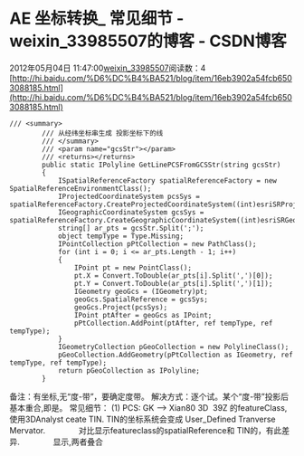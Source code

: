 # AE 坐标转换_  常见细节 - weixin_33985507的博客 - CSDN博客
2012年05月04日 11:47:00[weixin_33985507](https://me.csdn.net/weixin_33985507)阅读数：4
[http://hi.baidu.com/%D6%DC%B4%BA521/blog/item/16eb3902a54fcb6503088185.html](http://hi.baidu.com/%D6%DC%B4%BA521/blog/item/16eb3902a54fcb6503088185.html)
```
/// <summary>
        /// 从经纬坐标串生成 投影坐标下的线
        /// </summary>
        /// <param name="gcsStr"></param>
        /// <returns></returns>
        public static IPolyline GetLinePCSFromGCSStr(string gcsStr)
        {
            ISpatialReferenceFactory spatialReferenceFactory = new SpatialReferenceEnvironmentClass();
            IProjectedCoordinateSystem pcsSys = spatialReferenceFactory.CreateProjectedCoordinateSystem((int)esriSRProjCS4Type.esriSRProjCS_Xian1980_3_Degree_GK_Zone_39);
            IGeographicCoordinateSystem gcsSys = spatialReferenceFactory.CreateGeographicCoordinateSystem((int)esriSRGeoCS3Type.esriSRGeoCS_Xian1980);
            string[] ar_pts = gcsStr.Split(';');
            object tempType = Type.Missing;
            IPointCollection pPtCollection = new PathClass();
            for (int i = 0; i <= ar_pts.Length - 1; i++)
            {
                IPoint pt = new PointClass();
                pt.X = Convert.ToDouble(ar_pts[i].Split(',')[0]);
                pt.Y = Convert.ToDouble(ar_pts[i].Split(',')[1]);
                IGeometry geoGcs = (IGeometry)pt;
                geoGcs.SpatialReference = gcsSys;
                geoGcs.Project(pcsSys);
                IPoint ptAfter = geoGcs as IPoint;
                pPtCollection.AddPoint(ptAfter, ref tempType, ref tempType);
            }
            IGeometryCollection pGeoCollection = new PolylineClass();
            pGeoCollection.AddGeometry(pPtCollection as IGeometry, ref tempType, ref tempType);
            return pGeoCollection as IPolyline;
        }
```
备注：有坐标,无“度-带”，要确定度带。
解决方式：逐个试。某个“度-带”投影后 基本重合,即是。
常见细节：
(1) PCS: GK --> Xian80 3D  39Z 的featureClass, 使用3DAnalyst ceate TIN. TIN的坐标系统会变成 User_Defined Tranverse Mervator. 
              对比显示featureclass的spatialReference和 TIN的，有此差异.
              显示,两者叠合
